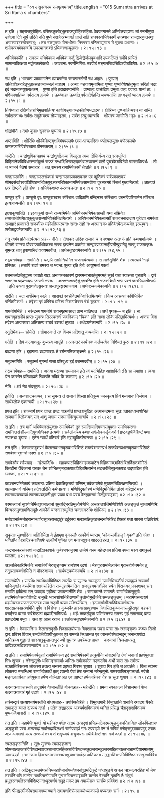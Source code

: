 +++
title = "०१५ सुमन्त्रस्य रामगृहगमनम्"
title_english = "015 Sumantra arrives at Sri Rama s chambers"

+++


त इति । सहराजपुरोहिताः वसिष्ठकुलोद्भूतराजपुरोहितसहिताः वेदपारगास्ते
अभिषेकब्राह्मणाः तां रजनीमुष्य उषित्वा दिने सूर्ये उदिते सति पुष्ये
नक्षत्रे अभ्यागते प्राप्ते सति राघवस्याभिषेकार्थे उपस्थानं
राजद्वारमुपतस्थुः अमात्यादयश्चोपतस्थुः । तत्र बलमुख्याः सेनाधीशाः
निगमस्य वणिक्समूहस्य ये मुख्याः प्रधानाः । श्लोकत्रयमेकान्वयि
उपस्थानशब्दो ऽधिकरणल्युडन्तः  ॥  २।१५।१३  ॥   

  

अभिषेकायेति । रामस्य अभिषेकाय अभिषेकं कर्तुं द्विजेन्द्रैर्जलकुम्भादि
उपकल्पितं समीपे प्रापितं सामान्यविवक्षया नपुंसकत्वैकत्वे । काञ्चनाः
स्वर्णनिर्मिताः भद्रपीठं मङ्गलचिह्नचिह्नितपीठविशेषः  ॥  २।१५।४  ॥   

  

रथ इति । भास्वता प्रकाशमानेन व्याघ्रचर्मणा सम्यगास्तीर्णो रथ आहृतः ।
पुण्यात् अतिपवित्रत्वहेतुभूतात्सङ्गमाज्जलं चाहृतम् । अन्याः
गङ्गायमुनाभिन्नाः पुण्याः पुण्यविशेषहेतुभूताः सरितो नद्यः इदं
नदानामप्युपलक्षकम् । पुण्या इति ह्रदादावप्यन्वेति । प्राग्वाहाः
प्राचोदिशः प्रभूताः वाहाः प्रवाहाः यासां ताः । पश्चिमवाहिन्यः नर्मदादय
इत्यर्थः । ऊर्ध्ववाहाः ऊर्ध्वात् पर्वतादेर्वहन्ति अधःपतन्ति ताः
गङ्गोत्र्यादय इत्यर्थः  ॥  २।१५।५  ॥   

  

तिर्यग्वाहाः दक्षिणोत्तराभिमुखवाहिन्यः काशीगङ्गागण्डकीशोणभद्रादयः ।
क्षीरिण्यः दुग्धवाहिन्यश्च याः सन्ति सर्वशस्ताभ्यः सर्वशः समुद्रेभ्यश्च
तोयमाहृतम् । सर्वश इत्युभयान्वयि । क्षीरमत्र जलमिति भट्टाः  ॥  २।१५।६
 ॥   

  

क्षौद्रमिति । दर्भाः कुशाः सुमनसः पुष्पाणि  ॥  २।१५।७  ॥   

  

अष्टाविति । क्षीरिभिः क्षीरविशिष्टवृक्षविशेषपल्लवैः छन्ना आच्छादिताः
पद्मोत्पलयुताः पद्मोत्पलयोः कमलजातिविशेषत्वान्न पौनरुक्त्यम्  ॥  २।१५।८
 ॥   

  

चन्द्रेति । चन्द्रांशुविकचप्रख्यं चन्द्रांशुवद्विकचा विस्तृता प्रख्या
दीप्तिर्यस्य तत् रत्नभूषितं विहितानेकविविधरत्नसंयुक्तं सज्जं
गन्धादिभिरलङ्कृतं वालव्यजनं वालौ पुच्छकेशविशेषौ चामरावित्यर्थः । तौ च
व्यजनं चैतेषां समाहारः । तत् रामस्य रामाभिषेकार्थं तिष्ठति  ॥  २।१५।९
 ॥   

  

चन्द्रमण्डलेति । चन्द्रमण्डलसंकाशं चन्द्रमण्डलप्रकाशकमत एव द्युतिकरं
सर्वप्रकाशकरं
श्रीमदसंख्यैश्वर्यविशिष्टमभिषेकपुरःसरमभिषेकानामभिषेकसामग्रीणां
पुरःसरमग्रे स्थितं मुख्यमित्यर्थः । आतपत्रं छत्रं तिष्ठति इति शेषः ।
अभिषेकशब्दः करणघञन्तः  ॥  २।१५।१०  ॥   

  

पाण्डुर इति । पाण्डुरो वृषः पाण्डुराश्वश्च संस्थितः वादित्राणि बन्दिनश्च
संस्थिताः वचनविपरिणामेन संस्थित इत्यत्राप्यन्वेति  ॥  २।१५।११  ॥   

  

इक्ष्वाकूणामिति । इक्ष्वाकूणां राज्ये राज्याभिषेके अभिषेचनमभिषेकसामग्री
यथा संभ्रियेत तथाजातीयमिक्ष्वाकुकुलराज्याभिषेकोचितमित्यर्थः ।
अभिषेचनमभिषेकसामग्रीं राजवचनादादाय गृहीत्वा समवेताः राजद्वारं
प्राप्तास्ते राजकीयाः महीपतिमपश्यन्तः सन्तः राज्ञो नः अस्मान् कः
प्रतिवेदयेत् कथयेत् इत्यब्रुवन् । श्लोकद्वयमेकान्वयि  ॥  २।१५।१२,१३  ॥   

  

ननु त्वमेव प्रतिपादयेत्यत आह-- नेति । दिवाकर उदितः राजानं च न पश्यामः
अतः कं प्रति कथयामीत्यर्थः । धीमतो रामस्य यौवराज्याभिषेकश्च सज्ज इत्यनेन
प्रकारेण तान्द्वारप्राप्तान्महीपतीन्ब्रुवाणेषु सत्सु राजसत्कृतः
सुमन्त्रः तान् ब्रुवाणानिदं वाक्यमब्रवीत् । अर्धचतुष्टयमेकान्वयि  ॥ 
२।१५।१४,१५  ॥   

  

तद्वचनमेवाह-- राममिति । यद्यपि राज्ञो नियोगेन राजाज्ञयेत्यर्थः ।
राममानेतुमिति शेषः । त्वरयावेगेनाहं प्रस्थितः । तथापि राज्ञो रामस्य च
भवन्तः पूज्या इति हेतोः आयुष्मतां भवतां  

वचनात्संप्रतिबुद्धस्य जाग्रतो राज्ञः अनागमनकारणं द्वारगमनाभावहेतुमयमहं
सुखं यथा स्यात्तथा पृच्छामि । द्वारे समागता ब्राह्मणादयः जाग्रतो भवतः ।
आगमनाभावहेतुं पृच्छन्ति इति राजसन्निधौ गत्वा प्रश्नं कारयिष्यामीत्यर्थः
। इति उक्त्वा पुराणवित्सुमन्त्रः अन्तःपुरद्वारमाजगाम ।
अर्धपञ्चकमेकान्वयि  ॥  २।१५।१६१८  ॥   

  

सदेति । सदा सर्वस्मिन् काले । आसक्तं स्वसेवितमनिवारितमित्यर्थः । किंच
आसक्तं कविभिर्नित्वं वर्णितमित्यर्थः । तद्वेश्म गृहं प्रविवेश प्रविश्य
विशांपतेरस्य वंशं तुष्टाव  ॥  २।१५।१९  ॥   

  

शयनीयमिति । नरेन्द्रस्य शयनीयं शयनगृहमासाद्य प्राप्य व्यतिष्ठत । अर्धं
पृथक्-- स इति । सः शयनगृहसमीपं प्राप्तः सुमन्त्रः तिरस्करणीं जवनिकाम्
"चिक" इति नाम्ना लोके प्रसिद्धामित्यर्थः । अन्तरा विना तद्वेश्म
अत्यासाद्य अतिक्रम्य राघवं दशरथं तुष्टाव । अर्धद्वयमेकान्वयि  ॥  २।१५।२०
 ॥   

  

स्तुतिमेवाह-- सोमेति । सोमादयः ते तव विजयं प्रदिशन्तु कथयन्ति  ॥  २।१५।२१
 ॥   

  

गतेति । शिवं कल्याणमूलं बुध्यस्व जागृहि । अनन्तरं कार्यं श्वः
कर्तव्यत्वेन निश्चितं कुरु  ॥  २।१५।२२  ॥   

  

ब्राह्मणा इति । इहागताः ब्राह्मणादयः ते दर्शनमभिकाङ्क्षन्ते  ॥  २।१५।२३
 ॥   

  

स्तुवन्तमिति । स्तुवन्तं सुमन्त्रं राजा प्रतिबुध्य इदं वचनमब्रवीत्  ॥ 
२।१५।२४  ॥   

  

तद्वचनमेवाह-- राममिति । अनया मद्वाण्या राममानय इति त्वं यदभिहितः
आज्ञापितो ऽसि सा ममाज्ञा । त्वया येन कारणेन प्रतिवाह्यते निवर्त्यते
तदिदं किं कारणम्  ॥  २।१५।२५  ॥   

  

नेति । अहं नैव संप्रसुप्तः  ॥  २।१५।२६  ॥   

  

इतीति । अन्वशादचकथत् । स सुमन्त्रः तं राजानं शिरसा प्रतिपूज्य नमस्कृत्य
प्रियं मन्यमानः निर्जगाम । सार्धश्लोक एकान्वयी  ॥  २।१५।२७  ॥   

  

प्रपन्न इति । राजमार्गं प्रपन्नः प्राप्तः हृष्टः गात्रहर्षतं प्राप्तः
प्रमुदितः अत्यानन्दमनाः सूतः पताकाध्वजशोभितं राजमार्गं विलोकयन् सन् आशु
जगाम राजमार्गमित्युभयान्वयि  ॥  २।१५।२८  ॥   

  

स इति । तत्र मार्गे अभिषेचनसंयुक्ताः रामाभिषेको द्रुतं
स्यादित्यादिवचनसंयुक्ताः रामाधिकरणाः रामनिष्ठसौशील्यादिगुणबोधिकाः
इत्यर्थः । सर्वलोकस्य कथाः सर्वलोककर्तृकवर्णनं हृष्टवद्धर्षविशिष्टं यथा
स्यात्तथा शुश्राव । एतेन स्वार्थे वतिरार्ष इति भट्टाद्युक्तिश्चिन्त्या
 ॥  २।१५।२९  ॥   

  

तत इति । कैलाससदृशप्रभं कैलासप्रभासदृशप्रभाविशिष्टं शक्रवेश्मसमप्रभं
शक्रवेश्मप्रभासदृशप्रभाविशिष्टं रामवेश्म सुमन्त्रो ददर्श  ॥  २।१५।३०  ॥   

  

रामवेश्मैव वर्णयन्नाह-- महेत्यादिभिः । महाकपाटपिहितं महाकपाटेन
पिहितमाच्छादितं वितर्दिशतशोभितं वितर्दीनां वेदिकानां यच्छतं तेन शोभितम्
महाकपाटपिहितमित्यनेन तदन्तर्वर्तिसूक्ष्मकपाट उद्घाटित इति व्यक्तम्  ॥ 
२।१५।३१  ॥   

  

काञ्चनप्रतिमैकाग्रं काञ्चन्यः प्रतिमा देवप्रतिकृतयो यस्मिन् तदेकाग्रमेकं
मुख्यमतिविलक्षणमित्यर्थः । अग्रमग्रभागो यस्मिन् तदेव तदिति कर्मधारयः ।
मणिविद्रुमतोरणं मणिविद्रुमनिर्मितं तोरणं बहिर्द्वारं यस्य
शारदाभ्रघनप्रख्यं शारदाभ्रवद्घनीभूता प्रख्या प्रभा यस्य मेरुगुहासमं
मेरुगुहासदृशम्  ॥  २।१५।३२  ॥   

  

वरमाल्यानां सुवर्णनिर्मितपुष्पमालानां सुमहद्भिरतिमूल्यैर्मणिभिः
अन्तरालवर्त्तिमणिविशेषैः अलङ्कृतं मुक्तामणिभिः विन्यस्तमुक्तामणिसमूहैः
आकीर्णं चन्दनागरुभूषितं चन्दनागरुभिः शोभितम्  ॥  २।१५।३३  ॥   

  

मनोज्ञानतिमनोहरान्गन्धान्विसृजत्त्यजद्दार्दुरं दर्दुरस्य
मलयसन्निकृष्टचन्दनगिरेरिदं शिखरं यथा सारसैः पक्षिविशेषैः  ॥  २।१५।३४  ॥   

  

सुकृताः सुवर्णादिना अतिनिर्मिता ये ईहामृगा वृकास्तैः आकीर्णं व्याप्तम्
"कोकस्त्वीहामृगो वृकः" इति कोशः । भक्तिभिः चित्रादिरचनाविशेषैः उत्कीर्णं
पूर्णमत एव मनश्चक्षुश्च आददत् हरत्  ॥  २।१५।३५  ॥   

  

चन्द्रभास्करसंकाशं चन्द्रादिप्रकाशकं कुबेरभवनमुपमा उपमेयं यस्य
महेन्द्रधाम प्रतिमा उपमा यस्य समाकुलं व्याप्तम्  ॥  २।१५।३६  ॥   

  

अञ्जलिकारिभिर्जनैः समाकीर्णं मेरुशृङ्गसमं रामवेश्म ददर्श ।
मेरुगुहासममित्यनेन गृहान्तर्वर्णनमनेन तु तदुन्नतत्ववर्णनमिति न
पौनरुक्त्यम् । सार्धषट्कमेकान्वयि  ॥  २।१५।३७  ॥   

  

उपादायेति । सारथिः सारथिधर्मविशिष्टः सारथिः स सुमन्त्रः समाकुलं
गजादिभिराकीर्णं राजकुलं राजमार्गं वाजियुक्तेन वरूथिना रक्षकसहितेन
राजगृहाभियातिना राजगृहगमनशीलेन रथेन विराजयन् प्रकाशयन् सन् मनांसि
हर्षयंश्च सन् उपादाय गृहीत्वा उपायनानीति शेषः । समाक्रान्तैः समागतैः
रामाभिषेकसुमुखैः तदभिषेकोत्सवविशिष्टैः उन्मुखैः भवनशोभानिरीक्षणार्थं
कृतोर्ध्वमुखैर्जनैः समलङ्कृतम् । महामेघसमप्रख्यं महामेघस्य सजलजलदस्य समा
सदृशी प्रख्या उक्तिर्यस्मिन् । इदमादर्शशीसादिवेश्मवर्णनमतः
शारदाभ्रघनप्रख्यमिति पूर्वेण न विरोधः । कुब्जकैः हास्यरसप्रपूरणाय
निवासितकुब्जजनसमूहैरावृतं माहधनं वरार्हस्य वराणां सर्वश्रेष्ठानां
ब्रह्मादीनामित्यर्थः । अर्हः तत्कर्तृपूजा यस्मिंस्तस्य रामस्य गृहं
समासाद्य प्राप्य प्रहृष्टरोमा बभूव । अत एव आस रराज ।
श्लोकचतुष्टयमेकान्वयि  ॥  २।१५।३८४१  ॥   

  

स इति । कैलासनिभाः कैलाससदृशीः त्रिदशालयोपमाः त्रिदशालय उपमा यासां ताः
स्वलङ्कृताः कक्ष्याः तिस्रो द्वारः प्रविश्य प्रियान्
रामप्रीतिविषयीभूतानत एव राममते स्थितानत एव वरान्सर्वश्रेष्ठान्बहून्
जनान्व्यपोह्य अतिक्रम्य शुद्धान्तं शास्त्रानुकूलान्तःपुरं रथी सुमन्त्रः
उपस्थितः प्राप्तः । कक्ष्याणां त्रित्वलाभस्तु कपिञ्जलाधिकरणन्यायेन  ॥ 
२।१५।४२  ॥   

  

स इति । रामाभिषेकार्थकृतां रामाभिषेकाय इदं रामाभिषेकार्थं तत्कुर्वन्ति
संपादयन्ति तेषां जनानां प्रहर्षयुक्ताः गिरः शुश्राव । नरेन्द्रसूनोः
अभिमङ्गलार्थाः अभितः सर्वप्रकारेण मङ्गलमेव अर्थो यासां ताः सर्वस्य
उक्तातिरिक्तस्य लोकस्य तत्रत्य जनस्य प्रहृष्टा गिरश्च शुश्राव । शुश्राव
गिर इति च आवर्तते । किंच सर्वस्य लोकस्य सम्बन्धिनां रामाभिषेकार्थे कृत्
प्रयत्नो येषां तेषां जनानां नरेन्द्रसूनोः रामस्याभिमङ्गलार्थाः सर्वतो
मङ्गलप्रापिकाः हर्षयुक्ताः हर्षेण योजिताः अत एव प्रहृष्टाः हर्षकारिकाः
गिरः स सूतः शुश्राव  ॥  २।१५।४३  ॥   

  

कक्ष्यात्रयानन्तरमपि तादृशमेव वेश्मास्तीति बोधयन्नाह-- महेन्द्रेति ।
प्रभया स्वकान्त्या विभ्राजमानं वेश्म कक्ष्यात्रयात्परं गृहं ददर्श  ॥ 
२।१५।४४  ॥   

  

तस्मिन्द्वारे अत्याश्चर्यमस्तीति बोधयन्नाह-- उपस्थितैरिति । विमुक्तयानैः
विमुक्तानि यानानि रथादयः यैस्तैः समाकुलं व्याप्तं द्वारपथं ददर्श । एतेन
तद्द्वारस्य आश्चर्यशक्तिमत्त्वं ध्वनितं प्रसिद्धं चैतादृशशक्तिमत्त्वं
पुष्पकविमानादौ  ॥  २।१५।४५  ॥   

  

तत इति । महामेघैः युक्तो यो महीधरः पर्वतः तदाभं तत्सदृशं
प्रभिन्नमतिमदमत्युङ्कुशमतिशयितः लोकविलक्षणः अङ्कुशो यस्य अत्यसह्यं
सर्वासह्यविलक्षणं रामोपवाह्यं रामः उपवाह्यो येन तं रुचिरं
मनोहरमुदग्रकायमुद् उन्नतः अग्रः अग्रभागो यस्य तत्कायं तस्य तं शत्रुञ्जयं
शत्रुजयनामार्थविशिष्टं नागं गजं ददर्श  ॥  २।१५।४६  ॥   

  

स्वलङ्कृतानिति । सूतः सुमन्त्रः स्वलङ्कृतान्
शोभनालङ्कारविशिष्टान्साश्वरथानश्वसहितरथविशिष्टान्सकुञ्जरान्कुञ्जरसहितान्वल्लभान्रामप्रियानमात्यमुख्यान्ददर्श
। समन्ततः हितान्प्राप्तान्तानमात्यमुख्यान्व्यपोह्य अतिक्रम्य
समृद्धमतिसम्पत्तिविशिष्टमन्तःपुरमाविवेश  ॥  २।१५।४७  ॥   

  

तत इति । अद्रिकूटाचलमेघसंनिभमहाविमानोपमवेश्मसंयुतमद्रिकूटे पर्वतश्रृङ्गे
अचलः चाञ्चल्यरहितः यो मेघः तत्संनिभानि तान्येव महाविमानोपमानि
पुष्पकविमानसदृशानि तान्येव वेश्मानि गृहाणि तैः संयुतं
प्रभूतरत्नमतिरत्नविशिष्टमन्तःपुरमर्णवं समुद्रं मकर इव अवार्यमाणः सारथिः
प्रविवेश  ॥  २।१५।४८  ॥   

  

इति श्रीमद्वाल्मीकीयरामायणव्याख्याने रामायणशिरोमणावयोध्याकाण्डे पञ्चदशः
सर्गः  ॥  २।१५  ॥   

  

  


